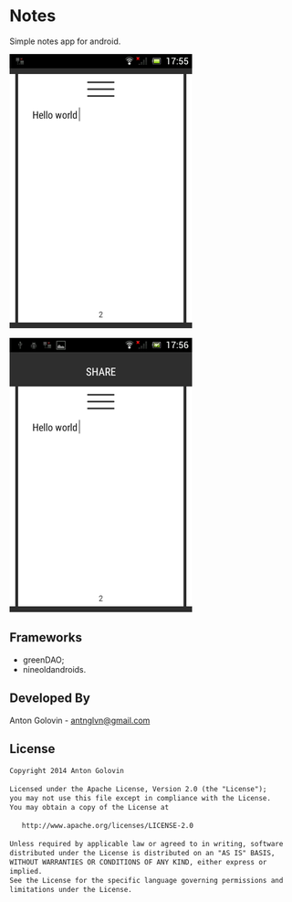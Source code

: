 # Notes #

Simple notes app for android.

![](screenshot.png)     

![](screenshot1.png)

Frameworks
---
- greenDAO;
- nineoldandroids.

Developed By
---

Anton Golovin - <antnglvn@gmail.com>

License
---

    Copyright 2014 Anton Golovin

    Licensed under the Apache License, Version 2.0 (the "License");
    you may not use this file except in compliance with the License.
    You may obtain a copy of the License at

       http://www.apache.org/licenses/LICENSE-2.0

    Unless required by applicable law or agreed to in writing, software
    distributed under the License is distributed on an "AS IS" BASIS,
    WITHOUT WARRANTIES OR CONDITIONS OF ANY KIND, either express or implied.
    See the License for the specific language governing permissions and
    limitations under the License.
